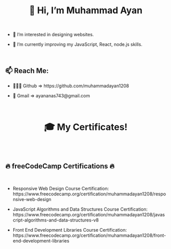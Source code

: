  <h1><div align="center" dir="auto">👋 Hi, I’m Muhammad Ayan</div></h1>
  <br>

<ul>
<li><p> 👀 I’m interested in designing websites.</p></li>

<li><p> 🌱 I’m currently improving my JavaScript, React, node.js skills.</p></li>
</ul>
<br>

<h2>📫 Reach Me:</h2>
<ul><li>👨🏻‍💻 Github => https://github.com/muhammadayan1208</li></ul>
<ul><li>📧 Gmail => ayananas743@gmail.com</li></ul>

<br>
 <h1><div align="center" dir="auto">🎓 My Certificates!</div></h1>
  <br></br>
  <h2>🔥 freeCodeCamp Certifications 🔥</h2>
  <br>
<ul>
<li>
<p>
Responsive Web Design Course Certification: https://www.freecodecamp.org/certification/muhammadayan1208/responsive-web-design</p>
</li>
<li>
<p>
JavaScript Algorithms and Data Structures Course Certification: https://www.freecodecamp.org/certification/muhammadayan1208/javascript-algorithms-and-data-structures-v8</p>
</li><li>
<p>
Front End Development Libraries Course Certification: https://www.freecodecamp.org/certification/muhammadayan1208/front-end-development-libraries</p>
</li>
</ul>
